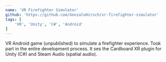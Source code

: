 ```yaml
---
name: 'VR Firefighter Simulator'
github: 'https://github.com/GonzaloHirsch/vr-firefighter-simulator'
tags: [
    'VR', 'Unity', 'C#', 'Android'
]
---
```


VR Android game (unpublished) to simulate a firefighter experience. Took part in the entire development process. It ses the Cardboard XR plugin for Unity (C#) and Steam Audio (spatial audio).